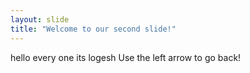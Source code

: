 ```yaml
---
layout: slide
title: "Welcome to our second slide!"
---
```

hello every one its logesh
Use the left arrow to go back!
